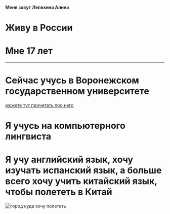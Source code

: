 __Меня зовут Лепехина Алина__
# Живу в России
# Мне 17 лет 
***
# Сейчас учусь в Воронежском государственном университете 
[можете тут прочитать про него](https://www.vsu.ru/)
# Я учусь на компьютерного лингвиста
[^1]: Нелегко это, но я справлюсь:)
# Я учу английский язык, хочу изучать испанский язык, а больше всего хочу учить китайский язык, чтобы полететь в Китай
![город куда хочу полететь](https://imageio.forbes.com/specials-images/imageserve/678c73b76d678d913920a88d/Traditional-Junk-Boat-at-Dusk/0x0.jpg?format=jpg&height=1245&width=1868)
[^2]: Хотелось бы даже переехать в Китай:)


